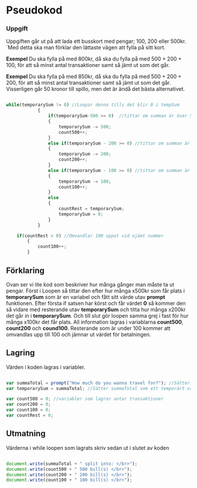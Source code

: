 # Pseudokod

### Uppgift

Uppgiften går ut på att lada ett busskort med pengar; 100, 200 eller 500kr. ´Med detta ska man förklar den lättaste vägen att fylla på sitt kort.

**Exempel** Du ska fylla på med 800kr, då ska du fylla på med 500 + 200 + 100, för att så minst antal transaktioner samt så jämt ut som det går.

**Exempel** Du ska fylla på med 850kr, då ska du fylla på med 500 + 200 + 200, för att så minst antal transaktioner samt så jämt ut som det går. Visserligen går 50 kronor till spillo, men det är ändå det bästa alternativet.

```javascript

while(temporarySum != 0) //Loopar denna tills det blir 0 i tempSum
            {
                if(temporarySum-500 >= 0)  //tittar om summan är över 500 och tar då bort 500 och lagrar 1 i count500
                {
                    temporarySum -= 500;
                    count500++;
                }
                else if(temporarySum - 200 >= 0) //tittar om summan är över 200 och tar då bort 200 och lagrar 1 i count200
                {
                    temporarySum -= 200;
                    count200++;
                }
                else if(temporarySum - 100 >= 0) //tittar om summan är över 100 och tar då bort 100 och lagrar 1 i count100
                {
                    temporarySum -= 100;
                    count100++;
                }
                else
                {
                    countRest = temporarySum;
                    temporarySum = 0;
                }
            }

    if(countRest > 0) //Omvandlar 100 uppot vid ojämt nummer
        {
            count100++;
        }

```
## Förklaring

Ovan ser vi lite kod som beskriver hur många gånger man måste ta ut pengar. Först i Loopen så tittar den efter hur många x500kr som får plats i **temporarySum** som är en variabel och fått  sitt värde utav **prompt** funktionen. Efter första if satsen har körst och får värdet **0** så kommer den så vidare med resterande utav **temporarySum** och titta hur många x200kr det går in i **temporarySum**. Och till slut gör loopen samma grej i fast för hur många x100kr det får plats. All information lagras i variablarna **count500**, **count200** och **cound100**. Resterande som är under 100 kommer att omvandlas upp till 100 och jämnar ut värdet för betalningen.

## Lagring

Värden i koden lagras i variabler.

```javascript

var summaTotal = prompt("How much do you wanna travel for?"); //Sätter ett värde på summaTotal
var temporarySum = summaTotal; //Sätter summaTotal som ett temporärt värde

var count500 = 0; //variabler som lagrar antar transaktioner
var count200 = 0;
var count100 = 0;
var countRest = 0;

```

## Utmatning

Värderna i while loopen som lagrats skriv sedan ut i slutet av koden

```javascript

document.write(summaTotal + " split into: </br>");
document.write(count500 + " 500 bill(s) </br>");
document.write(count200 + " 200 bill(s) </br>");
document.write(count100 + " 100 bill(s) </br>");

```
